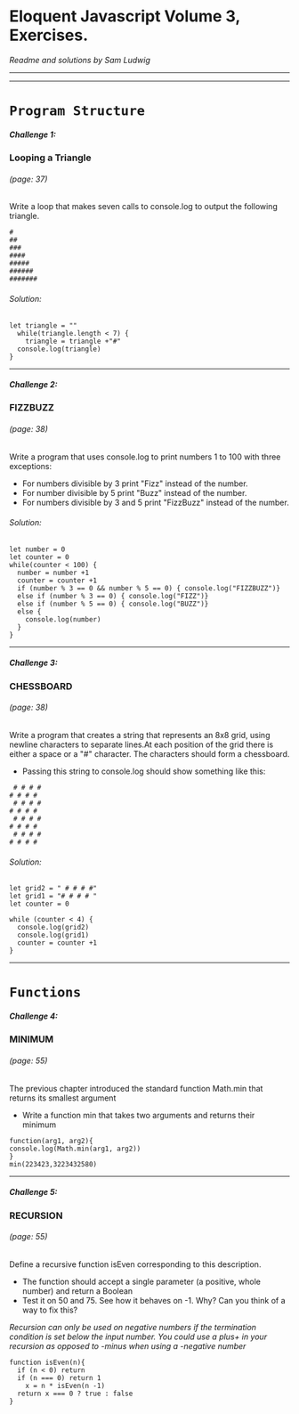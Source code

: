 Eloquent Javascript Volume 3, Exercises.
==
*Readme and solutions by Sam Ludwig*

___
---

# `Program Structure`




##### Challenge 1:
### Looping a Triangle
###### *(page: 37)*
Write a loop that makes seven calls to console.log to output the following triangle.

```
#
##
###
####
#####
######
#######
```
###### Solution:
```
let triangle = ""
  while(triangle.length < 7) {
    triangle = triangle +"#"
  console.log(triangle)
}
```

---


##### Challenge 2:
### FIZZBUZZ
###### *(page: 38)*
Write a program that uses console.log to print numbers 1 to 100 with three exceptions:
* For numbers divisible by 3 print "Fizz" instead of the number.
* For number divisible by 5 print "Buzz" instead of the number.
* For numbers divisible by 3 and 5 print "FizzBuzz" instead of the number.

###### Solution:

```
let number = 0
let counter = 0
while(counter < 100) {
  number = number +1
  counter = counter +1
  if (number % 3 == 0 && number % 5 == 0) { console.log("FIZZBUZZ")}
  else if (number % 3 == 0) { console.log("FIZZ")}
  else if (number % 5 == 0) { console.log("BUZZ")}
  else {
    console.log(number)
  }
}
```
---

##### Challenge 3:
### CHESSBOARD
###### *(page: 38)*
Write a program that creates a string that represents an 8x8 grid, using newline characters to separate lines.At each position of the grid there is either a space or a "#" character. The characters should form a chessboard.
* Passing this string to console.log should show something like this:

```
 # # # #
# # # #
 # # # #
# # # #
 # # # #
# # # #
 # # # #
# # # #
```
###### Solution:

```
let grid2 = " # # # #"
let grid1 = "# # # # "
let counter = 0

while (counter < 4) {
  console.log(grid2)
  console.log(grid1)
  counter = counter +1
}
```

---

# `Functions`

##### Challenge 4:
### MINIMUM
###### *(page: 55)*
The previous chapter introduced the standard function Math.min that returns its smallest argument
* Write a function min that takes two arguments and returns their minimum

```
function(arg1, arg2){
console.log(Math.min(arg1, arg2))
}
min(223423,3223432580)
```

---

##### Challenge 5:
### RECURSION
###### *(page: 55)*
Define a recursive function isEven corresponding to this description.
* The function should accept a single parameter (a positive, whole number) and return a Boolean
* Test it on 50 and 75. See how it behaves on -1. Why? Can you think of a way to fix this?

*Recursion can only be used on negative numbers if the termination condition is set below the input number.
You could use a plus+ in your recursion as opposed to -minus when using a -negative number*

```
function isEven(n){
  if (n < 0) return
  if (n === 0) return 1
    x = n * isEven(n -1)
  return x === 0 ? true : false
}
```
